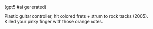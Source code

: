 (gpt5 #ai generated)

Plastic guitar controller, hit colored frets + strum to rock tracks (2005). Killed your pinky finger with those orange notes.
